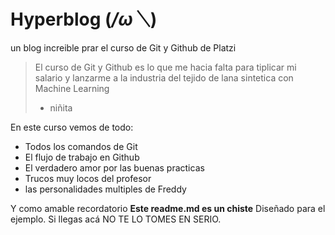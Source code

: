 # Hyperblog (*/ω＼*)
un blog increible prar el curso de Git y Github de Platzi
> El curso de Git y  Github es lo que me hacia falta para tiplicar mi salario y lanzarme a la industria del tejido de lana sintetica con Machine Learning 
> - niñita

En este curso vemos de todo:
- Todos los comandos de Git
- El flujo de trabajo en Github
- El verdadero amor por las buenas practicas
- Trucos muy locos del profesor
- las personalidades multiples de Freddy

Y como amable recordatorio **Este readme.md es un chiste** Diseñado para el ejemplo. Si llegas acá  NO TE LO TOMES EN SERIO.